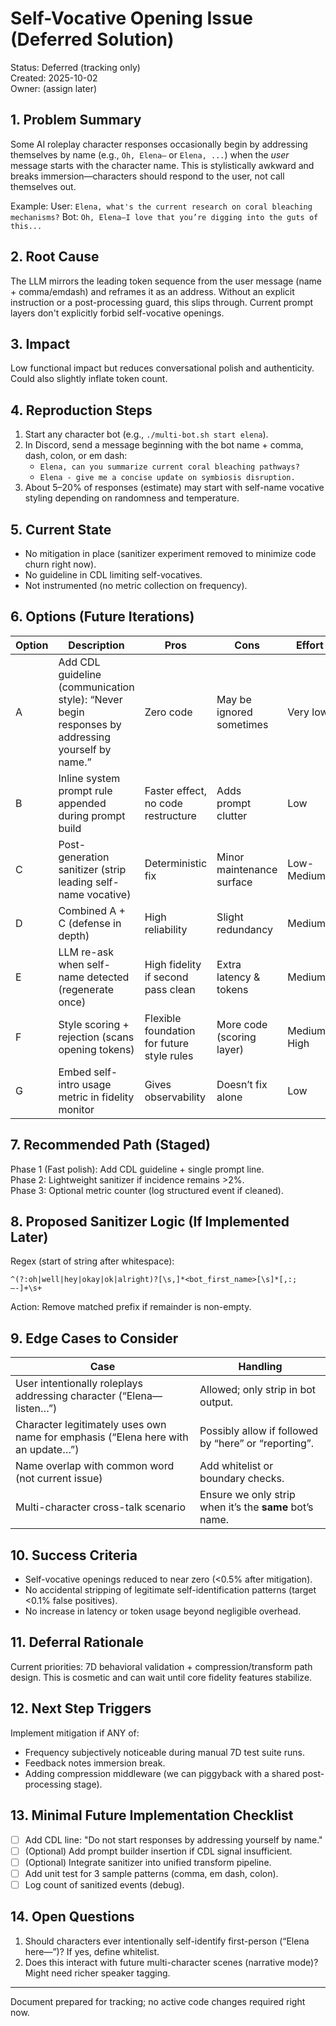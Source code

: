 # Self-Vocative Opening Issue (Deferred Solution)

Status: Deferred (tracking only)  
Created: 2025-10-02  
Owner: (assign later)  

## 1. Problem Summary
Some AI roleplay character responses occasionally begin by addressing themselves by name (e.g., `Oh, Elena—` or `Elena, ...`) when the *user* message starts with the character name. This is stylistically awkward and breaks immersion—characters should respond to the user, not call themselves out.

Example:
User: `Elena, what's the current research on coral bleaching mechanisms?`
Bot: `Oh, Elena—I love that you’re digging into the guts of this...`

## 2. Root Cause
The LLM mirrors the leading token sequence from the user message (name + comma/emdash) and reframes it as an address. Without an explicit instruction or a post-processing guard, this slips through. Current prompt layers don't explicitly forbid self-vocative openings.

## 3. Impact
Low functional impact but reduces conversational polish and authenticity. Could also slightly inflate token count.

## 4. Reproduction Steps
1. Start any character bot (e.g., `./multi-bot.sh start elena`).
2. In Discord, send a message beginning with the bot name + comma, dash, colon, or em dash:
   - `Elena, can you summarize current coral bleaching pathways?`
   - `Elena - give me a concise update on symbiosis disruption.`
3. About 5–20% of responses (estimate) may start with self-name vocative styling depending on randomness and temperature.

## 5. Current State
- No mitigation in place (sanitizer experiment removed to minimize code churn right now).
- No guideline in CDL limiting self-vocatives.
- Not instrumented (no metric collection on frequency).

## 6. Options (Future Iterations)

| Option | Description | Pros | Cons | Effort |
|--------|-------------|------|------|--------|
| A | Add CDL guideline (communication style): “Never begin responses by addressing yourself by name.” | Zero code | May be ignored sometimes | Very low |
| B | Inline system prompt rule appended during prompt build | Faster effect, no code restructure | Adds prompt clutter | Low |
| C | Post-generation sanitizer (strip leading self-name vocative) | Deterministic fix | Minor maintenance surface | Low-Medium |
| D | Combined A + C (defense in depth) | High reliability | Slight redundancy | Medium |
| E | LLM re-ask when self-name detected (regenerate once) | High fidelity if second pass clean | Extra latency & tokens | Medium |
| F | Style scoring + rejection (scans opening tokens) | Flexible foundation for future style rules | More code (scoring layer) | Medium-High |
| G | Embed self-intro usage metric in fidelity monitor | Gives observability | Doesn’t fix alone | Low |

## 7. Recommended Path (Staged)
Phase 1 (Fast polish): Add CDL guideline + single prompt line.  
Phase 2: Lightweight sanitizer if incidence remains >2%.  
Phase 3: Optional metric counter (log structured event if cleaned).  

## 8. Proposed Sanitizer Logic (If Implemented Later)
Regex (start of string after whitespace):
```
^(?:oh|well|hey|okay|ok|alright)?[\s,]*<bot_first_name>[\s]*[,:;—-]+\s+
```
Action: Remove matched prefix if remainder is non-empty.

## 9. Edge Cases to Consider
| Case | Handling |
|------|----------|
| User intentionally roleplays addressing character (“Elena— listen…”) | Allowed; only strip in bot output. |
| Character legitimately uses own name for emphasis (“Elena here with an update…”) | Possibly allow if followed by “here” or “reporting”. |
| Name overlap with common word (not current issue) | Add whitelist or boundary checks. |
| Multi-character cross-talk scenario | Ensure we only strip when it’s the **same** bot’s name. |

## 10. Success Criteria
- Self-vocative openings reduced to near zero (<0.5% after mitigation).
- No accidental stripping of legitimate self-identification patterns (target <0.1% false positives).
- No increase in latency or token usage beyond negligible overhead.

## 11. Deferral Rationale
Current priorities: 7D behavioral validation + compression/transform path design. This is cosmetic and can wait until core fidelity features stabilize.

## 12. Next Step Triggers
Implement mitigation if ANY of:
- Frequency subjectively noticeable during manual 7D test suite runs.
- Feedback notes immersion break.
- Adding compression middleware (we can piggyback with a shared post-processing stage).

## 13. Minimal Future Implementation Checklist
- [ ] Add CDL line: "Do not start responses by addressing yourself by name."  
- [ ] (Optional) Add prompt builder insertion if CDL signal insufficient.  
- [ ] (Optional) Integrate sanitizer into unified transform pipeline.  
- [ ] Add unit test for 3 sample patterns (comma, em dash, colon).  
- [ ] Log count of sanitized events (debug).  

## 14. Open Questions
1. Should characters ever intentionally self-identify first-person (“Elena here—”)? If yes, define whitelist.
2. Does this interact with future multi-character scenes (narrative mode)? Might need richer speaker tagging.

---
Document prepared for tracking; no active code changes required right now.
